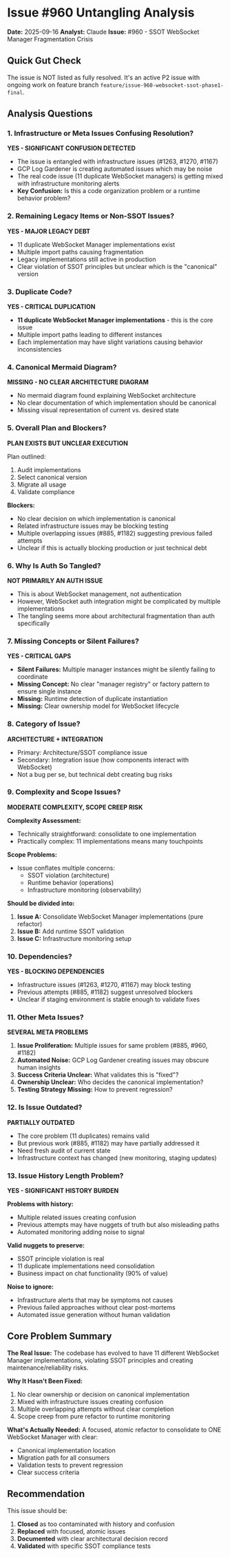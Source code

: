 # Issue #960 Untangling Analysis
**Date:** 2025-09-16
**Analyst:** Claude
**Issue:** #960 - SSOT WebSocket Manager Fragmentation Crisis

## Quick Gut Check
The issue is NOT listed as fully resolved. It's an active P2 issue with ongoing work on feature branch `feature/issue-960-websocket-ssot-phase1-final`.

## Analysis Questions

### 1. Infrastructure or Meta Issues Confusing Resolution?
**YES - SIGNIFICANT CONFUSION DETECTED**
- The issue is entangled with infrastructure issues (#1263, #1270, #1167)
- GCP Log Gardener is creating automated issues which may be noise
- The real code issue (11 duplicate WebSocket managers) is getting mixed with infrastructure monitoring alerts
- **Key Confusion:** Is this a code organization problem or a runtime behavior problem?

### 2. Remaining Legacy Items or Non-SSOT Issues?
**YES - MAJOR LEGACY DEBT**
- 11 duplicate WebSocket Manager implementations exist
- Multiple import paths causing fragmentation
- Legacy implementations still active in production
- Clear violation of SSOT principles but unclear which is the "canonical" version

### 3. Duplicate Code?
**YES - CRITICAL DUPLICATION**
- **11 duplicate WebSocket Manager implementations** - this is the core issue
- Multiple import paths leading to different instances
- Each implementation may have slight variations causing behavior inconsistencies

### 4. Canonical Mermaid Diagram?
**MISSING - NO CLEAR ARCHITECTURE DIAGRAM**
- No mermaid diagram found explaining WebSocket architecture
- No clear documentation of which implementation should be canonical
- Missing visual representation of current vs. desired state

### 5. Overall Plan and Blockers?
**PLAN EXISTS BUT UNCLEAR EXECUTION**

Plan outlined:
1. Audit implementations
2. Select canonical version
3. Migrate all usage
4. Validate compliance

**Blockers:**
- No clear decision on which implementation is canonical
- Related infrastructure issues may be blocking testing
- Multiple overlapping issues (#885, #1182) suggesting previous failed attempts
- Unclear if this is actually blocking production or just technical debt

### 6. Why Is Auth So Tangled?
**NOT PRIMARILY AN AUTH ISSUE**
- This is about WebSocket management, not authentication
- However, WebSocket auth integration might be complicated by multiple implementations
- The tangling seems more about architectural fragmentation than auth specifically

### 7. Missing Concepts or Silent Failures?
**YES - CRITICAL GAPS**
- **Silent Failures:** Multiple manager instances might be silently failing to coordinate
- **Missing Concept:** No clear "manager registry" or factory pattern to ensure single instance
- **Missing:** Runtime detection of duplicate instantiation
- **Missing:** Clear ownership model for WebSocket lifecycle

### 8. Category of Issue?
**ARCHITECTURE + INTEGRATION**
- Primary: Architecture/SSOT compliance issue
- Secondary: Integration issue (how components interact with WebSocket)
- Not a bug per se, but technical debt creating bug risks

### 9. Complexity and Scope Issues?
**MODERATE COMPLEXITY, SCOPE CREEP RISK**

**Complexity Assessment:**
- Technically straightforward: consolidate to one implementation
- Practically complex: 11 implementations means many touchpoints

**Scope Problems:**
- Issue conflates multiple concerns:
  - SSOT violation (architecture)
  - Runtime behavior (operations)
  - Infrastructure monitoring (observability)

**Should be divided into:**
1. **Issue A:** Consolidate WebSocket Manager implementations (pure refactor)
2. **Issue B:** Add runtime SSOT validation
3. **Issue C:** Infrastructure monitoring setup

### 10. Dependencies?
**YES - BLOCKING DEPENDENCIES**
- Infrastructure issues (#1263, #1270, #1167) may block testing
- Previous attempts (#885, #1182) suggest unresolved blockers
- Unclear if staging environment is stable enough to validate fixes

### 11. Other Meta Issues?
**SEVERAL META PROBLEMS**

1. **Issue Proliferation:** Multiple issues for same problem (#885, #960, #1182)
2. **Automated Noise:** GCP Log Gardener creating issues may obscure human insights
3. **Success Criteria Unclear:** What validates this is "fixed"?
4. **Ownership Unclear:** Who decides the canonical implementation?
5. **Testing Strategy Missing:** How to prevent regression?

### 12. Is Issue Outdated?
**PARTIALLY OUTDATED**
- The core problem (11 duplicates) remains valid
- But previous work (#885, #1182) may have partially addressed it
- Need fresh audit of current state
- Infrastructure context has changed (new monitoring, staging updates)

### 13. Issue History Length Problem?
**YES - SIGNIFICANT HISTORY BURDEN**

**Problems with history:**
- Multiple related issues creating confusion
- Previous attempts may have nuggets of truth but also misleading paths
- Automated monitoring adding noise to signal

**Valid nuggets to preserve:**
- SSOT principle violation is real
- 11 duplicate implementations need consolidation
- Business impact on chat functionality (90% of value)

**Noise to ignore:**
- Infrastructure alerts that may be symptoms not causes
- Previous failed approaches without clear post-mortems
- Automated issue generation without human validation

## Core Problem Summary

**The Real Issue:**
The codebase has evolved to have 11 different WebSocket Manager implementations, violating SSOT principles and creating maintenance/reliability risks.

**Why It Hasn't Been Fixed:**
1. No clear ownership or decision on canonical implementation
2. Mixed with infrastructure issues creating confusion
3. Multiple overlapping attempts without clear completion
4. Scope creep from pure refactor to runtime monitoring

**What's Actually Needed:**
A focused, atomic refactor to consolidate to ONE WebSocket Manager with clear:
- Canonical implementation location
- Migration path for all consumers
- Validation tests to prevent regression
- Clear success criteria

## Recommendation

This issue should be:
1. **Closed** as too contaminated with history and confusion
2. **Replaced** with focused, atomic issues
3. **Documented** with clear architectural decision record
4. **Validated** with specific SSOT compliance tests